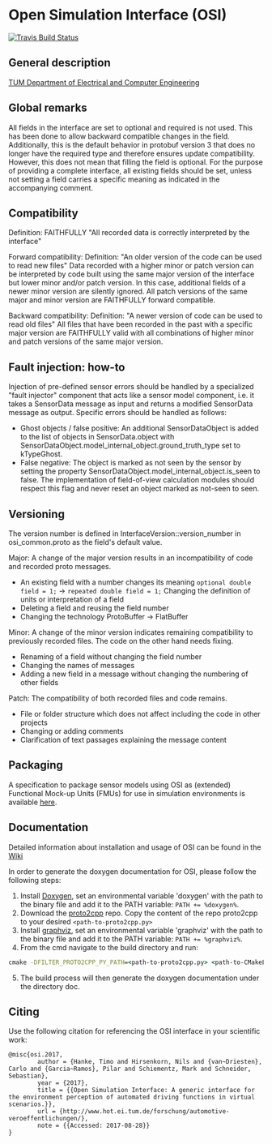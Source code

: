 Open Simulation Interface (OSI)
===============================

[![Travis Build Status](https://travis-ci.org/OpenSimulationInterface/open-simulation-interface.svg?branch=master)](https://travis-ci.org/OpenSimulationInterface/open-simulation-interface)


General description
-------------------
[TUM Department of Electrical and Computer Engineering](https://www.hot.ei.tum.de/forschung/automotive-veroeffentlichungen/)


Global remarks
--------------
All fields in the interface are set to optional and required is not used. This has been done to allow backward
compatible changes in the field. Additionally, this is the default behavior in protobuf version 3 that does no longer
have the required type and therefore ensures update compatibility.
However, this does not mean that filling the field is optional. For the purpose of providing a complete interface, all
existing fields should be set, unless not setting a field carries a specific meaning as indicated in the accompanying
comment.


Compatibility
--------------
Definition: FAITHFULLY "All recorded data is correctly interpreted by the interface"

Forward compatibility:
Definition: "An older version of the code can be used to read new files"
Data recorded with a higher minor or patch version can be interpreted by code built using the same major version of the interface but lower minor and/or patch version.
In this case, additional fields of a newer minor version are silently ignored. All patch versions of the same major and minor version are FAITHFULLY forward compatible.

Backward compatibility:
Definition: "A newer version of code can be used to read old files"
All files that have been recorded in the past with a specific major version are FAITHFULLY valid with all combinations of
higher minor and patch versions of the same major version.


Fault injection: how-to
------------------------
Injection of pre-defined sensor errors should be handled by a specialized "fault injector" component that acts like a
sensor model component, i.e. it takes a SensorData message as input and returns a modified SensorData message as output.
Specific errors should be handled as follows:
- Ghost objects / false positive:
    An additional SensorDataObject is added to the list of objects in SensorData.object
    with SensorDataObject.model_internal_object.ground_truth_type set to kTypeGhost.
- False negative:
    The object is marked as not seen by the sensor by setting the property
    SensorDataObject.model_internal_object.is_seen to false. The implementation
    of field-of-view calculation modules should respect this flag and never reset
    an object marked as not-seen to seen.


Versioning
----------
The version number is defined in InterfaceVersion::version_number in osi_common.proto as the field's default value.

Major:
A change of the major version results in an incompatibility of code and recorded proto messages.
- An existing field with a number changes its meaning
  ```optional double field = 1;``` -> ```repeated double field = 1;```
  Changing the definition of units or interpretation of a field
- Deleting a field and reusing the field number
- Changing the technology
  ProtoBuffer -> FlatBuffer

Minor:
A change of the minor version indicates remaining compatibility to previously recorded files. The code on the other hand needs fixing.
- Renaming of a field without changing the field number
- Changing the names of messages
- Adding a new field in a message without changing the numbering of other fields

Patch:
The compatibility of both recorded files and code remains.
- File or folder structure which does not affect including the code in other projects
- Changing or adding comments
- Clarification of text passages explaining the message content


Packaging
---------

A specification to package sensor models using OSI as (extended)
Functional Mock-up Units (FMUs) for use in simulation environments
is available [here](https://github.com/OpenSimulationInterface/osi-sensor-model-packaging).


Documentation
-------------

Detailed information about installation and usage of OSI can be found in the [Wiki](https://github.com/OpenSimulationInterface/open-simulation-interface/wiki)

In order to generate the doxygen documentation for OSI, please follow the following steps:
1. Install [Doxygen](http://www.stack.nl/~dimitri/doxygen/download.html), set an environmental variable 'doxygen' with the path to the binary file and add it to the PATH variable: `PATH += %doxygen%`.
2. Download the [proto2cpp](https://github.com/OpenSimulationInterface/proto2cpp) repo.
Copy the content of the repo proto2cpp to your desired `<path-to-proto2cpp.py>`
3. Install [graphviz](https://graphviz.gitlab.io/_pages/Download/Download_windows.html), set an environmental variable 'graphviz' with the path to the binary file and add it to the PATH variable: `PATH += %graphviz%`.
4. From the cmd navigate to the build directory and run:
```cmd
cmake -DFILTER_PROTO2CPP_PY_PATH=<path-to-proto2cpp.py> <path-to-CMakeLists.txt>
```
5. The build process will then generate the doxygen documentation under the directory doc.


Citing
------

Use the following citation for referencing the OSI interface in your scientific work:

```
@misc{osi.2017,
        author = {Hanke, Timo and Hirsenkorn, Nils and {van~Driesten}, Carlo and {Garcia~Ramos}, Pilar and Schiementz, Mark and Schneider, Sebastian},
        year = {2017},
        title = {{Open Simulation Interface: A generic interface for the environment perception of automated driving functions in virtual scenarios.}},
        url = {http://www.hot.ei.tum.de/forschung/automotive-veroeffentlichungen/},
        note = {{Accessed: 2017-08-28}}
}
```

